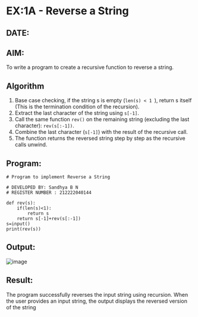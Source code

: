 # EX:1A - Reverse a String
## DATE:

## AIM:

To write a program to create a recursive function to reverse a string.

## Algorithm
 
1. Base case checking, if the string s is empty (`len(s) < 1 `), return s itself (This is the termination condition of the recursion).
2. Extract the last character of the string using `s[-1]`.
3. Call the same function `rev()` on the remaining string (excluding the last character):  `rev(s[:-1])`.
4. Combine the last character (`s[-1]`) with the result of the recursive call.
5. The function returns the reversed string step by step as the recursive calls unwind.

## Program:

```
# Program to implement Reverse a String

# DEVELOPED BY: Sandhya B N
# REGISTER NUMBER : 212222040144

def rev(s):
    if(len(s)<1):
        return s
    return s[-1]+rev(s[:-1]) 
s=input()
print(rev(s))
```

## Output:

![image](https://github.com/user-attachments/assets/b63d8c56-0dfa-4e82-9ba1-690c422d89c8)


## Result:

The program successfully reverses the input string using recursion. When the user provides an input string, the output displays the reversed version of the string
